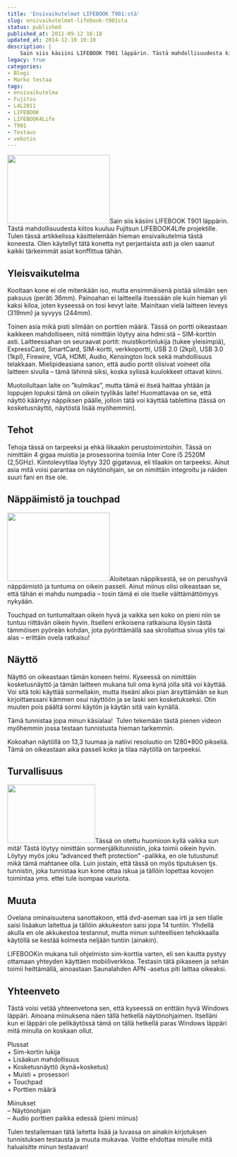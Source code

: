 ```yaml
---
title: 'Ensivaikutelmat LIFEBOOK T901:stä'
slug: ensivaikutelmat-lifebook-t901sta
status: published
published_at: 2011-09-12 16:18
updated_at: 2014-12-10 19:10
description: |
    Sain siis käsiini LIFEBOOK T901 läppärin. Tästä mahdollisuudesta kiitos kuuluu Fujitsun LIFEBOOK4Life projektille. Tulen tässä artikkelissa käsittelemään hieman ensivaikutelmia tästä koneesta. Olen käytellyt tätä konetta nyt perjantaista asti ja olen saanut kaikki tärkeimmät asiat konffittua tähän.
legacy: true
categories:
- Blogi
- Marko testaa
tags:
- ensivaikutelma
- Fujitsu
- L4L2011
- LIFEBOOK
- LIFEBOOK4Life
- T901
- Testaus
- vekotin
---
```


<p><img loading="lazy" decoding="async" class="alignright size-medium wp-image-2303" title="LIFEBOOK T901 + roippeet" src="https://cdn.markokaartinen.net/uploads/2011/09/lifebook-7-554x369.jpg" alt="" width="232" height="155" />Sain siis käsiini LIFEBOOK T901 läppärin. Tästä mahdollisuudesta kiitos kuuluu Fujitsun LIFEBOOK4Life projektille. Tulen tässä artikkelissa käsittelemään hieman ensivaikutelmia tästä koneesta. Olen käytellyt tätä konetta nyt perjantaista asti ja olen saanut kaikki tärkeimmät asiat konffittua tähän.</p>
<p><!--more--></p>
<h2>Yleisvaikutelma</h2>
<p>Kooltaan kone ei ole mitenkään iso, mutta ensimmäisenä pistää silmään sen paksuus (peräti 36mm). Painoahan ei laitteella itsessään ole kuin hieman yli kaksi kiloa, joten kyseessä on tosi kevyt laite. Mainitaan vielä laitteen leveys (319mm) ja syvyys (244mm).</p>
<p>Toinen asia mikä pisti silmään on porttien määrä. Tässä on portti oikeastaan kaikkeen mahdolliseen, niitä nimittäin löytyy aina hdmi:stä &#8211; SIM-korttiin asti. Laitteessahan on seuraavat portit: muistikortinlukija (tukee yleisimpiä), ExpressCard, SmartCard, SIM-kortti, verkkoportti, USB 2.0 (2kpl), USB 3.0 (1kpl), Firewire, VGA, HDMI, Audio, Kensington lock sekä mahdollisuus telakkaan. Mielipideasiana sanon, että audio portit olisivat voineet olla laitteen sivulla &#8211; tämä lähinnä siksi, koska sylissä kuulokkeet ottavat kiinni.</p>
<p>Muotoilultaan laite on &#8221;kulmikas&#8221;, mutta tämä ei itseä haittaa yhtään ja loppujen lopuksi tämä on oikein tyylikäs laite! Huomattavaa on se, että näyttö kääntyy näppiksen päälle, jolloin tätä voi käyttää tablettina (tässä on kosketusnäyttö, näytöstä lisää myöhemmin).</p>
<h2>Tehot</h2>
<p>Tehoja tässä on tarpeeksi ja ehkä liikaakin perustoimintoihin. Tässä on nimittäin 4 gigaa muistia ja prosessorina toimiia Inter Core i5 2520M (2,5GHz). Kiintolevytilaa löytyy 320 gigatavua, eli tilaakin on tarpeeksi. Ainut asia mitä voisi parantaa on näytönohjain, se on nimittäin integroitu ja näiden suuri fani en itse ole.</p>
<h2>Näppäimistö ja touchpad</h2>
<p><a href="https://cdn.markokaartinen.net/uploads/2011/09/lifebook-10.jpg"><img loading="lazy" decoding="async" class="alignright size-medium wp-image-2306" title="Näppis + Touchpad" src="https://cdn.markokaartinen.net/uploads/2011/09/lifebook-10-554x369.jpg" alt="" width="232" height="155" /></a>Aloitetaan näppiksestä, se on perushyvä näppäimistö ja tuntuma on oikein passeli. Ainut miinus olisi oikeastaan se, että tähän ei mahdu numpadia &#8211; tosin tämä ei ole itselle välttämättömyys nykyään.</p>
<p>Touchpad on tuntumaltaan oikein hyvä ja vaikka sen koko on pieni niin se tuntuu riittävän oikein hyvin. Itselleni erikoisena ratkaisuna löysin tästä tämmöisen pyöreän kohdan, jota pyörittämällä saa skrollattua sivua ylös tai alas &#8211; erittäin ovela ratkaisu!</p>
<h2>Näyttö</h2>
<p>Näyttö on oikeastaan tämän koneen helmi. Kyseessä on nimittäin kosketusnäyttö ja tämän laitteen mukana tuli oma kynä jolla sitä voi käyttää. Voi sitä toki käyttää sormellakin, mutta itseäni alkoi pian ärsyttämään se kun kirjoittaessani kämmen osui näyttöön ja se laski sen kosketukseksi. Otin muuten pois päältä sormi käytön ja käytän sitä vain kynällä.</p>
<p>Tämä tunnistaa jopa minun käsialaa!  Tulen tekemään tästä pienen videon myöhemmin jossa testaan tunnistusta hieman tarkemmin.</p>
<p>Kokoahan näytöllä on 13,3 tuumaa ja natiivi resoluutio on 1280*800 pikseliä. Tämä on oikeastaan aika passeli koko ja tilaa näytöllä on tarpeeksi.</p>
<h2>Turvallisuus</h2>
<p><a href="https://cdn.markokaartinen.net/uploads/2011/09/lifebook-13.jpg"><img loading="lazy" decoding="async" class="alignright size-medium wp-image-2307" title="Sormenjälkitunnistin" src="https://cdn.markokaartinen.net/uploads/2011/09/lifebook-13-554x369.jpg" alt="" width="199" height="133" /></a>Tässä on otettu huomioon kyllä vaikka sun mitä! Tästä löytyy nimittäin sormenjälkitunnistin, joka toimii oikein hyvin. Löytyy myös joku &#8221;advanced theft protection&#8221; -palikka, en ole tutustunut mikä tämä mahtanee olla. Luin jostain, että tässä on myös tiputuksen tjs. tunnistin, joka tunnistaa kun kone ottaa iskua ja tällöin lopettaa kovojen toimintaa yms. ettei tule isompaa vauriota.</p>
<h2>Muuta</h2>
<p>Ovelana ominaisuutena sanottakoon, että dvd-aseman saa irti ja sen tilalle saisi lisäakun laitettua ja tällöin akkukeston saisi jopa 14 tuntiin. Yhdellä akulla en ole akkukestoa testannut, mutta minun suhteellisen tehokkaalla käytöllä se kestää kolmesta neljään tuntiin (ainakin).</p>
<p>LIFEBOOKin mukana tuli ohjelmisto sim-korttia varten, eli sen kautta pystyy ottamaan yhteyden käyttäen mobiiliverkkoa. Testasin tätä pikaseen ja sehän toimii heittämällä, ainoastaan Saunalahden APN -asetus piti laittaa oikeaksi.</p>
<h2>Yhteenveto</h2>
<p>Tästä voisi vetää yhteenvetona sen, että kyseessä on erittäin hyvä Windows läppäri. Ainoana miinuksena näen tällä hetkellä näytönohjaimen. Itselläni kun ei läppäri ole pelikäytössä tämä on tällä hetkellä paras Windows läppäri mitä minulla on koskaan ollut.</p>
<p>Plussat<br />
+ Sim-kortin lukija<br />
+ Lisäakun mahdollisuus<br />
+ Kosketusnäyttö (kynä+kosketus)<br />
+ Muisti + prosessori<br />
+ Touchpad<br />
+ Porttien määrä</p>
<p>Miinukset<br />
&#8211; Näytönohjain<br />
&#8211; Audio porttien paikka edessä (pieni miinus)</p>
<p>Tulen testailemaan tätä laitetta lisää ja luvassa on ainakin kirjotuksen tunnistuksen testausta ja muuta mukavaa. Voitte ehdottaa minulle mitä haluaisitte minun testaavan!</p>